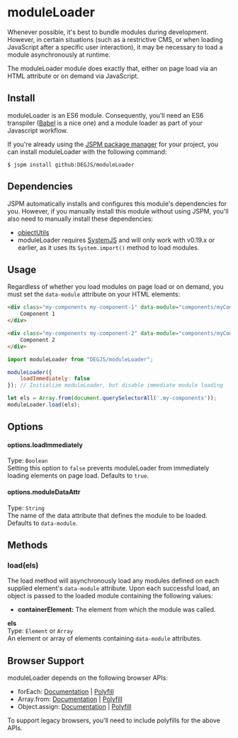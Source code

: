 # moduleLoader
Whenever possible, it's best to bundle modules during development. However, in certain situations (such as a restrictive CMS, or when loading JavaScript after a specific user interaction), it may be necessary to load a module asynchronously at runtime.

The moduleLoader module does exactly that, either on page load via an HTML attribute or on demand via JavaScript.

## Install
moduleLoader is an ES6 module. Consequently, you'll need an ES6 transpiler ([Babel](https://babeljs.io) is a nice one) and a module loader as part of your Javascript workflow.

If you're already using the [JSPM package manager](http://jspm.io) for your project, you can install moduleLoader with the following command:

```
$ jspm install github:DEGJS/moduleLoader
```

## Dependencies
JSPM automatically installs and configures this module's dependencies for you. However, if you manually install this module without using JSPM, you'll also need to manually install these dependencies:

* [objectUtils](https://github.com/DEGJS/objectUtils)
* moduleLoader requires [SystemJS](https://github.com/systemjs/systemjs) and will only work with v0.19.x or earlier, as it uses its `System.import()` method to load modules.

## Usage
Regardless of whether you load modules on page load or on demand, you must set the `data-module` attribute on your HTML elements:
```html
<div class="my-components my-component-1" data-module="components/myComponent1">
    Component 1
</div>

<div class="my-components my-component-2" data-module="components/myComponent2">
    Component 2
</div>
```

```js
import moduleLoader from "DEGJS/moduleLoader";

moduleLoader({
    loadImmediately: false
}); // Initialize moduleLoader, but disable immediate module loading

let els = Array.from(document.querySelectorAll('.my-components'));
moduleLoader.load(els);
```

## Options
#### options.loadImmediately
Type: `Boolean`   
Setting this option to `false` prevents moduleLoader from immediately loading elements on page load. Defaults to `true`.

#### options.moduleDataAttr
Type: `String`   
The name of the data attribute that defines the module to be loaded. Defaults to `data-module`.

## Methods

### load(els)
The load method will asynchronously load any modules defined on each supplied element's `data-module` attribute. Upon each successful load, an object is passed to the loaded module containing the following values:

* **containerElement:** The element from which the module was called.

**els**   
Type: `Element` or `Array`  
An element or array of elements containing `data-module` attributes.



## Browser Support

moduleLoader depends on the following browser APIs:
+ forEach: [Documentation](https://developer.mozilla.org/en-US/docs/Web/JavaScript/Reference/Global_Objects/Array/forEach) | [Polyfill](https://developer.mozilla.org/en-US/docs/Web/JavaScript/Reference/Global_Objects/Array/forEach#Polyfill)
+ Array.from: [Documentation](https://developer.mozilla.org/en-US/docs/Web/JavaScript/Reference/Global_Objects/Array/from) | [Polyfill](https://developer.mozilla.org/en-US/docs/Web/JavaScript/Reference/Global_Objects/Array/from#Polyfill)
+ Object.assign: [Documentation](https://developer.mozilla.org/en-US/docs/Web/JavaScript/Reference/Global_Objects/Object/assign) | [Polyfill](https://developer.mozilla.org/en-US/docs/Web/JavaScript/Reference/Global_Objects/Object/assign#Polyfill)

To support legacy browsers, you'll need to include polyfills for the above APIs.